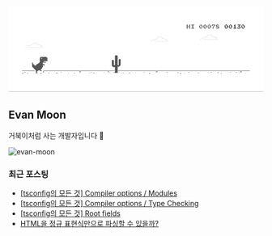 ![dino.gif](./dino.gif)

## Evan Moon

거북이처럼 사는 개발자입니다 🐢

<img src="https://komarev.com/ghpvc/?username=evan-moon&label=Profile%20views&color=0e75b6&style=flat" alt="evan-moon" />

### 최근 포스팅

<!-- BLOG-POST-LIST:START -->
- [[tsconfig의 모든 것] Compiler options / Modules](https://evan-moon.github.io/2021/08/22/tsconfig-compiler-options-modules-and-emit/)
- [[tsconfig의 모든 것] Compiler options / Type Checking](https://evan-moon.github.io/2021/08/08/tsconfig-compiler-options-type-check/)
- [[tsconfig의 모든 것] Root fields](https://evan-moon.github.io/2021/07/30/tsconfig-options-root-fields/)
- [HTML을 정규 표현식만으로 파싱할 수 있을까?](https://evan-moon.github.io/2021/05/07/why-regexp-called-regexp/)
<!-- BLOG-POST-LIST:END -->
